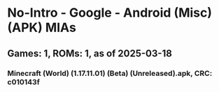 # No-Intro - Google - Android (Misc) (APK) MIAs
## Games: 1, ROMs: 1, as of 2025-03-18

### Minecraft (World) (1.17.11.01) (Beta) (Unreleased).apk, CRC: c010143f

